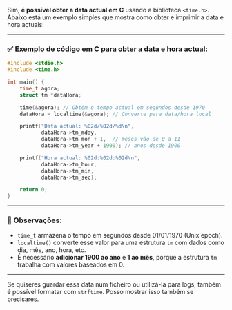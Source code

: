 Sim, **é possível obter a data actual em C** usando a biblioteca `<time.h>`. Abaixo está um exemplo simples que mostra como obter e imprimir a data e hora actuais:

---

### ✅ Exemplo de código em C para obter a data e hora actual:

```c
#include <stdio.h>
#include <time.h>

int main() {
    time_t agora;
    struct tm *dataHora;

    time(&agora); // Obtém o tempo actual em segundos desde 1970
    dataHora = localtime(&agora); // Converte para data/hora local

    printf("Data actual: %02d/%02d/%d\n", 
           dataHora->tm_mday,
           dataHora->tm_mon + 1,  // meses vão de 0 a 11
           dataHora->tm_year + 1900); // anos desde 1900

    printf("Hora actual: %02d:%02d:%02d\n",
           dataHora->tm_hour,
           dataHora->tm_min,
           dataHora->tm_sec);

    return 0;
}
```

---

### 📌 Observações:

* `time_t` armazena o tempo em segundos desde 01/01/1970 (Unix epoch).
* `localtime()` converte esse valor para uma estrutura `tm` com dados como dia, mês, ano, hora, etc.
* É necessário **adicionar 1900 ao ano** e **1 ao mês**, porque a estrutura `tm` trabalha com valores baseados em 0.

---

Se quiseres guardar essa data num ficheiro ou utilizá-la para logs, também é possível formatar com `strftime`. Posso mostrar isso também se precisares.
